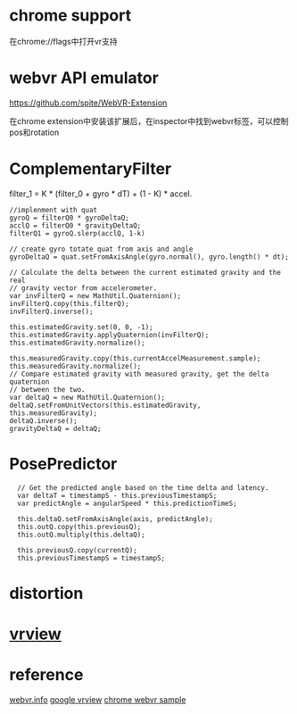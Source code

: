 # chrome support
在chrome://flags中打开vr支持
# webvr API emulator
https://github.com/spite/WebVR-Extension

在chrome extension中安装该扩展后，在inspector中找到webvr标签，可以控制pos和rotation

# ComplementaryFilter
filter_1 = K * (filter_0 + gyro * dT) + (1 - K) * accel.
```
//implenment with quat
gyroQ = filterQ0 * gyroDeltaQ;
acclQ = filterQ0 * gravityDeltaQ;
filterQ1 = gyroQ.slerp(acclQ, 1-k)

// create gyro totate quat from axis and angle
gyroDeltaQ = quat.setFromAxisAngle(gyro.normal(), gyro.length() * dt);

// Calculate the delta between the current estimated gravity and the real
// gravity vector from accelerometer.
var invFilterQ = new MathUtil.Quaternion();
invFilterQ.copy(this.filterQ);
invFilterQ.inverse();

this.estimatedGravity.set(0, 0, -1);
this.estimatedGravity.applyQuaternion(invFilterQ);
this.estimatedGravity.normalize();

this.measuredGravity.copy(this.currentAccelMeasurement.sample);
this.measuredGravity.normalize();
// Compare estimated gravity with measured gravity, get the delta quaternion
// between the two.
var deltaQ = new MathUtil.Quaternion();
deltaQ.setFromUnitVectors(this.estimatedGravity, this.measuredGravity);
deltaQ.inverse();
gravityDeltaQ = deltaQ;
```

# PosePredictor
```
  // Get the predicted angle based on the time delta and latency.
  var deltaT = timestampS - this.previousTimestampS;
  var predictAngle = angularSpeed * this.predictionTimeS;

  this.deltaQ.setFromAxisAngle(axis, predictAngle);
  this.outQ.copy(this.previousQ);
  this.outQ.multiply(this.deltaQ);

  this.previousQ.copy(currentQ);
  this.previousTimestampS = timestampS;
```
# distortion

# [vrview](vrview.md)

# reference
[webvr.info](https://webvr.info/samples/)
[google vrview](https://github.com/googlevr/vrview)
[chrome webvr sample](https://github.com/GoogleChrome/samples/tree/gh-pages/web-vr/hello-world)
